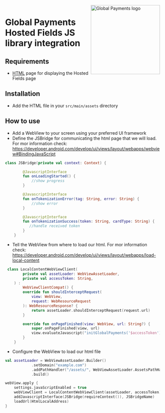 <a href="https://github.com/globalpayments" target="_blank">
    <img src="https://developer.globalpay.com/static/media/logo.dab7811d.svg" alt="Global Payments logo" title="Global Payments" align="right" width="225" />
</a>

# Global Payments Hosted Fields JS library integration

## Requirements

- [HTML](globalpayments-android-sdk/src/main/assets/index.html) page for displaying the Hosted
  Fields page

## Installation

- Add the HTML file in your `src/main/assets` directory

## How to use

- Add a WebView to your screen using your preferred UI framework
- Define the JSBridge for communicating the html page that we will load. For mor information
  check: https://developer.android.com/develop/ui/views/layout/webapps/webview#BindingJavaScript

```kotlin
class JSBridge(private val context: Context) {

        @JavascriptInterface
        fun onLoadingStarted() {
            //show progress
        }

        @JavascriptInterface
        fun onTokenizationError(tag: String, error: String) {
            //show error    
        }

        @JavascriptInterface
        fun onTokenizationSuccess(token: String, cardType: String) {
           //handle received token
        }
    }
```

- Tell the WebView from where to load our html. For mor information
  check: https://developer.android.com/develop/ui/views/layout/webapps/load-local-content

```kotlin
 class LocalContentWebViewClient(
        private val assetLoader: WebViewAssetLoader,
        private val accessToken: String,
    ) :
        WebViewClientCompat() {
        override fun shouldInterceptRequest(
            view: WebView,
            request: WebResourceRequest
        ): WebResourceResponse? {
            return assetLoader.shouldInterceptRequest(request.url)
        }

        override fun onPageFinished(view: WebView, url: String?) {
            super.onPageFinished(view, url)
            view.evaluateJavascript("initGlobalPayments('$accessToken')", null)
        }
    }
```

- Configure the WebView to load our html file

```kotlin
val assetLoader = WebViewAssetLoader.Builder()
            .setDomain("example.com")
            .addPathHandler("/assets/", WebViewAssetLoader.AssetsPathHandler(requireContext()))
            .build()

webView.apply {
    settings.javaScriptEnabled = true
    webViewClient = LocalContentWebViewClient(assetLoader, accessToken)
    addJavascriptInterface(JSBridge(requireContext()), JSBridgeName)
    loadUrl(HtmlLocalAddress)
}
```

